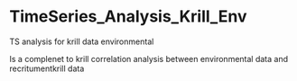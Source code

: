 # TimeSeries_Analysis_Krill_Env
TS analysis for krill data environmental

Is a complenet to krill correlation analysis between environmental data and recritumentkrill  data
